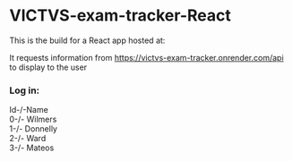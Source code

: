 # VICTVS-exam-tracker-React

This is the build for a React app hosted at:

It requests information from https://victvs-exam-tracker.onrender.com/api to display to the user  

### Log in:  
Id-/-Name  
0-/-	         Wilmers  
1-/-         Donnelly  
2-/-	         Ward  
3-/-	         Mateos  


